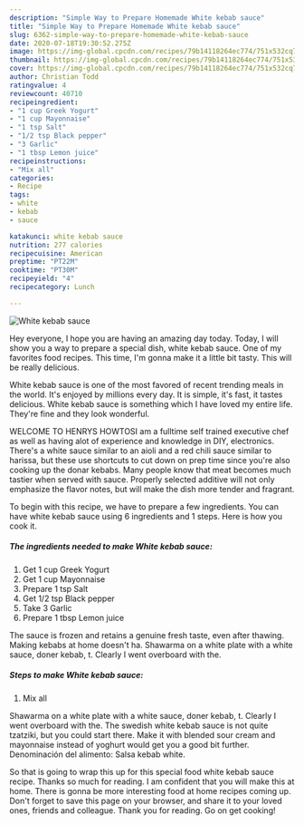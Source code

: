 ```yaml
---
description: "Simple Way to Prepare Homemade White kebab sauce"
title: "Simple Way to Prepare Homemade White kebab sauce"
slug: 6362-simple-way-to-prepare-homemade-white-kebab-sauce
date: 2020-07-18T19:30:52.275Z
image: https://img-global.cpcdn.com/recipes/79b14118264ec774/751x532cq70/white-kebab-sauce-recipe-main-photo.jpg
thumbnail: https://img-global.cpcdn.com/recipes/79b14118264ec774/751x532cq70/white-kebab-sauce-recipe-main-photo.jpg
cover: https://img-global.cpcdn.com/recipes/79b14118264ec774/751x532cq70/white-kebab-sauce-recipe-main-photo.jpg
author: Christian Todd
ratingvalue: 4
reviewcount: 40710
recipeingredient:
- "1 cup Greek Yogurt"
- "1 cup Mayonnaise"
- "1 tsp Salt"
- "1/2 tsp Black pepper"
- "3 Garlic"
- "1 tbsp Lemon juice"
recipeinstructions:
- "Mix all"
categories:
- Recipe
tags:
- white
- kebab
- sauce

katakunci: white kebab sauce 
nutrition: 277 calories
recipecuisine: American
preptime: "PT22M"
cooktime: "PT30M"
recipeyield: "4"
recipecategory: Lunch

---
```



![White kebab sauce](https://img-global.cpcdn.com/recipes/79b14118264ec774/751x532cq70/white-kebab-sauce-recipe-main-photo.jpg)

Hey everyone, I hope you are having an amazing day today. Today, I will show you a way to prepare a special dish, white kebab sauce. One of my favorites food recipes. This time, I'm gonna make it a little bit tasty. This will be really delicious.

White kebab sauce is one of the most favored of recent trending meals in the world. It's enjoyed by millions every day. It is simple, it's fast, it tastes delicious. White kebab sauce is something which I have loved my entire life. They're fine and they look wonderful.

WELCOME TO HENRYS HOWTOSI am a fulltime self trained executive chef as well as having alot of experience and knowledge in DIY, electronics. There&#39;s a white sauce similar to an aioli and a red chili sauce similar to harissa, but these use shortcuts to cut down on prep time since you&#39;re also cooking up the donar kebabs. Many people know that meat becomes much tastier when served with sauce. Properly selected additive will not only emphasize the flavor notes, but will make the dish more tender and fragrant.


To begin with this recipe, we have to prepare a few ingredients. You can have white kebab sauce using 6 ingredients and 1 steps. Here is how you cook it.

<!--inarticleads1-->

##### The ingredients needed to make White kebab sauce:

1. Get 1 cup Greek Yogurt
1. Get 1 cup Mayonnaise
1. Prepare 1 tsp Salt
1. Get 1/2 tsp Black pepper
1. Take 3 Garlic
1. Prepare 1 tbsp Lemon juice


The sauce is frozen and retains a genuine fresh taste, even after thawing. Making kebabs at home doesn&#39;t ha. Shawarma on a white plate with a white sauce, doner kebab, t. Clearly I went overboard with the. 

<!--inarticleads2-->

##### Steps to make White kebab sauce:

1. Mix all


Shawarma on a white plate with a white sauce, doner kebab, t. Clearly I went overboard with the. The swedish white kebab sauce is not quite tzatziki, but you could start there. Make it with blended sour cream and mayonnaise instead of yoghurt would get you a good bit further. Denominación del alimento: Salsa kebab white. 

So that is going to wrap this up for this special food white kebab sauce recipe. Thanks so much for reading. I am confident that you will make this at home. There is gonna be more interesting food at home recipes coming up. Don't forget to save this page on your browser, and share it to your loved ones, friends and colleague. Thank you for reading. Go on get cooking!
